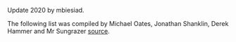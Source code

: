 
Update 2020 by mbiesiad.

The following list was compiled by Michael Oates, Jonathan Shanklin, Derek Hammer and Mr Sungrazer [source](https://solohi.nrl.navy.mil/xcomets).
